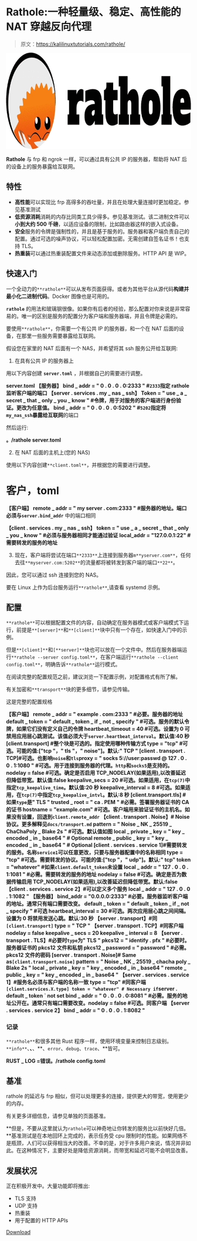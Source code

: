 # Rathole:一种轻量级、稳定、高性能的 NAT 穿越反向代理

> 原文：<https://kalilinuxtutorials.com/rathole/>

[![](img//b3c928e7a54a44e31bfa887daf922852.png)](https://blogger.googleusercontent.com/img/a/AVvXsEjDvrtR5hj1fYOuhfiKZqi8xoDy71PkwKzUp0b84o838UYKSshdZYJWJlxeyn6rHvRdR6IjQWuJERUtTSqqWp-9S4q2duTAFIdzLqxN3Vp7BdVlQxF9bwYQOQ0lh7suVGUlWUZv0DOyoMxXhlmy9bYdXKrMnlSjnG1L4JXp4P9EqsWU3vU_8YUcVcQt=s728)

**Rathole** 与 frp 和 ngrok 一样，可以通过具有公共 IP 的服务器，帮助将 NAT 后的设备上的服务暴露给互联网。

## 特性

*   **高性能**可以实现比 frp 高得多的吞吐量，并且在处理大量连接时更加稳定。参见基准测试
*   **低资源消耗**消耗的内存比同类工具少得多。参见基准测试。该二进制文件可以**小到大约 500 千磅**，以适应设备的限制，比如路由器这样的嵌入式设备。
*   **安全**服务的令牌是强制性的，并且是基于服务的。服务器和客户端负责自己的配置。通过可选的噪声协议，可以轻松配置加密。无需创建自签名证书！也支持 TLS。
*   **热重装**可以通过热重装配置文件来动态添加或删除服务。HTTP API 是 WIP。

## 快速入门

一个全动力的`**rathole**`可以从发布页面获得。或者为其他平台从源代码**构建并最小化二进制代码**。Docker 图像也是可用的。

**`rathole`** 的用法和玻璃钢很像。如果你有后者的经验，那么配置对你来说是非常容易的。唯一的区别是服务的配置分为客户端和服务器端，并且令牌是必需的。

要使用`**rathole**`，你需要一个有公共 IP 的服务器，和一个在 NAT 后面的设备，在那里一些服务需要暴露给互联网。

假设您在家里的 NAT 后面有一个 NAS，并希望将其 ssh 服务公开给互联网:

1.  在具有公共 IP 的服务器上

用以下内容创建 **`server.toml`** ，并根据自己的需要进行调整。

**server.toml
【服务器】
bind _ addr = " 0 . 0 . 0 . 0:2333 " #`2333`指定 rathole 监听客户端的端口
【server . services . my _ nas _ ssh】
Token = " use _ a _ secret _ that _ only _ you _ know " #令牌，用于对服务的客户端进行身份验证。更改为任意值。
bind _ addr = " 0 . 0 . 0 . 0:5202 " #`5202`指定将`my_nas_ssh`暴露给互联网**的端口

然后运行:

**。/rathole server.toml**

2.  在 NAT 后面的主机上(您的 NAS)

使用以下内容创建`**client.toml**`，并根据您的需要进行调整。

# 客户，toml

**【客户端】
remote _ addr = " my server . com:2333 " #服务器的地址。端口必须与`server.bind_addr`** 中的端口相同

**【client . services . my _ nas _ ssh】
token = " use _ a _ secret _ that _ only _ you _ know " #必须与服务器相同才能通过验证
local_addr = "127.0.0.1:22" #需要转发的服务的地址**

3.  现在，客户端将尝试在端口`**2333**`上连接到服务器`m**yserver.com**`，任何去往`**myserver.com:5202**`的流量都将被转发到客户端的端口`**22**`。

因此，您可以通过 ssh 连接到您的 NAS。

要在 Linux 上作为后台服务运行`**rathole**`,请查看 systemd 示例。

## 配置

`**rathole**`可以根据配置文件的内容，自动确定在服务器模式或客户端模式下运行，前提是`**[server]**`和`**[client]**`块中只有一个存在，如快速入门中的示例。

但是`**[client]**`和`[**server]**`块也可以放在一个文件中。然后在服务器端运行`**rathole --server config.toml**`，在客户端运行`**rathole --client config.toml**`，明确告诉`**rathole**`运行模式。

在阅读完整的配置规范之前，建议浏览一下配置示例，对配置格式有所了解。

有关加密和`**transport**`块的更多细节，请参见传输。

这是完整的配置规格

**【客户端】
remote _ addr = " example . com:2333 " #必要。服务器的地址
default _ token = " default _ token _ if _ not _ specify " #可选。服务的默认令牌，如果它们没有定义自己的令牌
heartbeat_timeout = 40 #可选。设置为 0 可禁用应用层心跳测试。该值必须大于`server.heartbeat_interval`。默认值:40 秒
[client.transport] #整个块是可选的。指定使用哪种传输方式
type = "tcp" #可选。可能的值:["tcp "，" tls "，" noise"]。默认:" TCP "
[client . transport . TCP]#可选。也影响`noise`和`tls`proxy = " socks 5://user:passwd @ 127 . 0 . 0 . 1:1080 " #可选。用于连接到服务器的代理。`http`和`socks5`是支持的。nodelay = false #可选。确定是否启用 TCP_NODELAY(如果适用),以改善延迟但降低带宽。默认值:false
keepalive_secs = 20 #可选。如果适用，在`tcp(7)`中指定`tcp_keepalive_time`。默认值:20 秒
keepalive_interval = 8 #可选。如果适用，在`tcp(7)`中指定`tcp_keepalive_intvl`。默认:8 秒
[client.transport.tls] #如果`type`是" TLS "
trusted _ root = " ca . PEM " #必需。签署服务器证书的 CA 的证书
hostname = "example.com" #可选。客户端用来验证证书的主机名。如果没有设置，回退到`client.remote_addr`
【client . transport . Noise】# Noise 协议。更多解释见`docs/transport.md`
pattern = " Noise _ NK _ 25519 _ ChaChaPoly _ Blake 2s " #可选。默认值如图
local _ private _ key = " key _ encoded _ in _ base64 " # Optional
remote _ public _ key = " key _ encoded _ in _ base64 " # Optional
[client . services . service 1]#需要转发的服务。名称`service1`可以任意更改，只要与服务器配置中的名称相同
type = "tcp" #可选。需要转发的协议。可能的值:["tcp "，" udp"]。默认:" tcp"
token = "whatever" #如果`client.default_token`未设置
local _ addr = " 127 . 0 . 0 . 1:1081 " #必需。需要转发的服务的地址
nodelay = false #可选。确定是否为数据传输启用 TCP_NODELAY(如果适用),以改善延迟但降低带宽。默认:false
【client . services . service 2】#可以定义多个服务
local _ addr = " 127 . 0 . 0 . 1:1082 "
【服务器】
bind_addr = "0.0.0.0:2333" #必要。服务器监听客户端的地址。通常只有端口需要改变。
default _ token = " default _ token _ if _ not _ specify " #可选
heartbeat_interval = 30 #可选。两次应用层心跳之间间隔。设置为 0 将禁用发送心跳。默认:30 秒
【server . transport】#同`[client.transport]`
type = " TCP "
【server . transport . TCP】#同客户端
nodelay = false
keepalive _ secs = 20
keepalive _ interval = 8
【server . transport . TLS】#必要时`type`为" TLS "
pkcs12 = " identify . pfx " #必要时。服务器证书的 pkcs12 文件和私钥
pkcs12 _ password = " password " #必需。pkcs12 文件的密码
[server . transport . Noise]# Same as`[client.transport.noise]`
pattern = " Noise _ NK _ 25519 _ chacha poly _ Blake 2s "
local _ private _ key = " key _ encoded _ in _ base64 "
remote _ public _ key = " key _ encoded _ in _ base64 "
【server . services . service 1】#服务名必须与客户端的名称一致
type = "tcp" #同客户端`[client.services.X.type] token = "whatever" # Necessary if`server . default _ token ` not set
bind _ addr = " 0 . 0 . 0 . 0:8081 " #必需。服务的地址公开在。通常只有端口需要改变。nodelay = false #可选。同客户端
【server . services . service 2】
bind _ addr = " 0 . 0 . 0 . 1:8082 "**

### 记录

`**rathole**`和很多其他 Rust 程序一样，使用环境变量来控制日志级别。`**info**`、**、**、**、`error`、`debug`、`trace`、**皆可。

**RUST _ LOG =错误。/rathole config.toml**

## 基准

rathole 的延迟与 frp 相似，但可以处理更多的连接，提供更大的带宽，使用更少的内存。

有关更多详细信息，请参见单独的页面基准。

**但是，不要从这里就认为`rathole`可以神奇地让你转发的服务比以前快好几倍。**基准测试是在本地回环上完成的，表示任务受 cpu 限制时的性能。如果网络不是瓶颈，人们可以获得相当大的改善。不幸的是，对于许多用户来说，情况并非如此。在这种情况下，主要好处是降低资源消耗，而带宽和延迟可能不会明显改善。

## 发展状况

正在积极开发中。大量功能即将推出:

*   TLS 支持
*   UDP 支持
*   热重装
*   用于配置的 HTTP APIs

[Download](https://github.com/rapiz1/rathole)